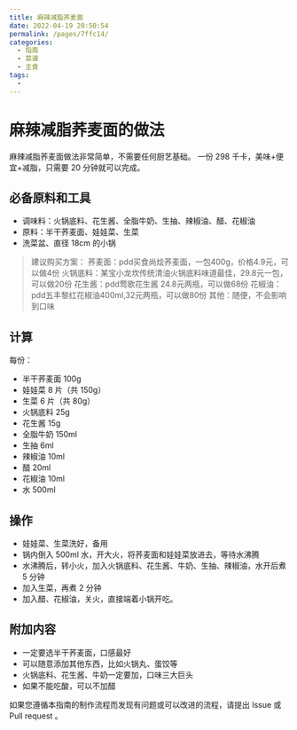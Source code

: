 ```yaml
---
title: 麻辣减脂荞麦面
date: 2022-04-19 20:50:54
permalink: /pages/7ffc14/
categories:
  - 指南
  - 菜谱
  - 主食
tags:
  - 
---
```

# 麻辣减脂荞麦面的做法

麻辣减脂荞麦面做法非常简单，不需要任何厨艺基础。
一份 298 千卡，美味+便宜+减脂，只需要 20 分钟就可以完成。

## 必备原料和工具

* 调味料：火锅底料、花生酱、全脂牛奶、生抽、辣椒油、醋、花椒油
* 原料：半干荞麦面、娃娃菜、生菜
* 洗菜盆、直径 18cm 的小锅

> 建议购买方案：
> 荞麦面：pdd买食尚烩荞麦面，一包400g，价格4.9元，可以做4份
> 火锅底料：某宝小龙坎传统清油火锅底料味道最佳，29.8元一包，可以做20份
> 花生酱：pdd莺歌花生酱 24.8元两瓶，可以做68份
> 花椒油：pdd五丰黎红花椒油400ml,32元两瓶，可以做80份
> 其他：随便，不会影响到口味

## 计算

每份：

- 半干荞麦面 100g
- 娃娃菜 8 片（共 150g）
- 生菜 6 片（共 80g）
- 火锅底料 25g
- 花生酱 15g
- 全脂牛奶 150ml
- 生抽 6ml
- 辣椒油 10ml
- 醋 20ml
- 花椒油 10ml
- 水 500ml

## 操作

- 娃娃菜、生菜洗好，备用
- 锅内倒入 500ml 水，开大火，将荞麦面和娃娃菜放进去，等待水沸腾
- 水沸腾后，转小火，加入火锅底料、花生酱、牛奶、生抽、辣椒油，水开后煮 5 分钟
- 加入生菜，再煮 2 分钟
- 加入醋、花椒油，关火，直接端着小锅开吃。

## 附加内容

* 一定要选半干荞麦面，口感最好
* 可以随意添加其他东西，比如火锅丸、蛋饺等
* 火锅底料、花生酱、牛奶一定要加，口味三大巨头
* 如果不能吃酸，可以不加醋

如果您遵循本指南的制作流程而发现有问题或可以改进的流程，请提出 Issue 或 Pull request 。

